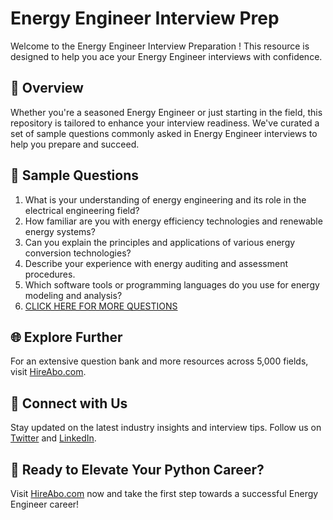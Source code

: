 # Energy Engineer Interview Prep

Welcome to the Energy Engineer Interview Preparation ! This resource is designed to help you ace your Energy Engineer interviews with confidence.

## 🚀 Overview

Whether you're a seasoned Energy Engineer or just starting in the field, this repository is tailored to enhance your interview readiness. We've curated a set of sample questions commonly asked in Energy Engineer interviews to help you prepare and succeed.

## 📝 Sample Questions

1. What is your understanding of energy engineering and its role in the electrical engineering field?
2. How familiar are you with energy efficiency technologies and renewable energy systems?
3. Can you explain the principles and applications of various energy conversion technologies?
4. Describe your experience with energy auditing and assessment procedures.
5. Which software tools or programming languages do you use for energy modeling and analysis?
6. [CLICK HERE FOR MORE QUESTIONS](https://hireabo.com/job/3_2_43/Energy%20Engineer)

## 🌐 Explore Further

For an extensive question bank and more resources across 5,000 fields, visit [HireAbo.com](https://www.hireabo.com).

## 📱 Connect with Us

Stay updated on the latest industry insights and interview tips. Follow us on [Twitter](https://twitter.com/hireabo) and [LinkedIn](https://www.linkedin.com/in/hire-abo-3609972a8/).

## 🚀 Ready to Elevate Your Python Career?

Visit [HireAbo.com](https://www.hireabo.com) now and take the first step towards a successful Energy Engineer career!